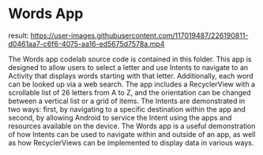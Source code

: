 # Words App

result: https://user-images.githubusercontent.com/117019487/226190811-d0461aa7-c6f6-4075-aa16-ed5675d7578a.mp4


The Words app codelab source code is contained in this folder. This app is designed to allow users to select a letter and use Intents to navigate to an Activity that displays words starting with that letter. Additionally, each word can be looked up via a web search. The app includes a RecyclerView with a scrollable list of 26 letters from A to Z, and the orientation can be changed between a vertical list or a grid of items. The Intents are demonstrated in two ways: first, by navigating to a specific destination within the app and second, by allowing Android to service the Intent using the apps and resources available on the device. The Words app is a useful demonstration of how Intents can be used to navigate within and outside of an app, as well as how RecyclerViews can be implemented to display data in various ways.



